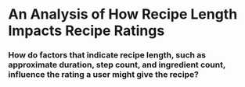 # An Analysis of How Recipe Length Impacts Recipe Ratings

### How do factors that indicate recipe length, such as approximate duration, step count, and ingredient count, influence the rating a user might give the recipe?

